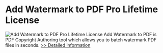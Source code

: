 # Add Watermark to PDF Pro Lifetime License
![Add Watermark to PDF Pro Lifetime License](https://mycommerce.akamaized.net/api/pimages/P300989166/BIG/300989166.PNG)
Add Watermark to PDF is PDF Copyright Authoring tool which allows you to batch watermark PDF files in seconds.
[>> Detailed information](https://secure.shareit.com/shareit/product.html?productid=300989166&affiliateid=200057808)